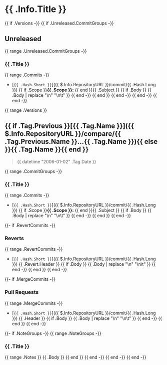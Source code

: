 # {{ .Info.Title }}

{{ if .Versions -}} {{ if .Unreleased.CommitGroups -}}
<a name="unreleased"></a>

## Unreleased

{{ range .Unreleased.CommitGroups -}}

### {{ .Title }}

{{ range .Commits -}}

- [`{{ .Hash.Short }}`]({{ $.Info.RepositoryURL }}/commit/{{ .Hash.Long }}) {{ if .Scope }}**{{ .Scope }}:** {{ end }}{{
  .Subject }} {{ if .Body }} {{ .Body | replace "\n" "\n\t" }} {{ end -}} {{ end }} {{ end -}} {{ end -}} {{ end -}}

{{ range .Versions }}
<a name="{{ .Tag.Name }}"></a>

## {{ if .Tag.Previous }}[{{ .Tag.Name }}]({{ $.Info.RepositoryURL }}/compare/{{ .Tag.Previous.Name }}...{{ .Tag.Name }}){{ else }}{{ .Tag.Name }}{{ end }}

> {{ datetime "2006-01-02" .Tag.Date }}

{{ range .CommitGroups -}}

### {{ .Title }}
{{ range .Commits -}}

- [`{{ .Hash.Short }}`]({{ $.Info.RepositoryURL }}/commit/{{ .Hash.Long }}) {{ if .Scope }}**{{ .Scope }}:** {{ end }}{{
  .Subject }} {{ if .Body }} {{ .Body | replace "\n" "\n\t" }} {{ end -}} {{ end }} {{ end -}}

{{- if .RevertCommits -}}

### Reverts
{{ range .RevertCommits -}}

- [`{{ .Hash.Short }}`]({{ $.Info.RepositoryURL }}/commit/{{ .Hash.Long }}) {{ .Revert.Header }} {{ if .Body }} {{ .Body
  | replace "\n" "\n\t" }} {{ end -}} {{ end }} {{ end -}}

{{- if .MergeCommits -}}

### Pull Requests
{{ range .MergeCommits -}}

- [`{{ .Hash.Short }}`]({{ $.Info.RepositoryURL }}/commit/{{ .Hash.Long }}) {{ .Header }} {{ if .Body }} {{ .Body |
  replace "\n" "\n\t" }} {{ end -}} {{ end }} {{ end -}}

{{- if .NoteGroups -}} {{ range .NoteGroups -}}

### {{ .Title }}

{{ range .Notes }} {{ .Body }} {{ end }} {{ end -}} {{ end -}} {{ end -}}

